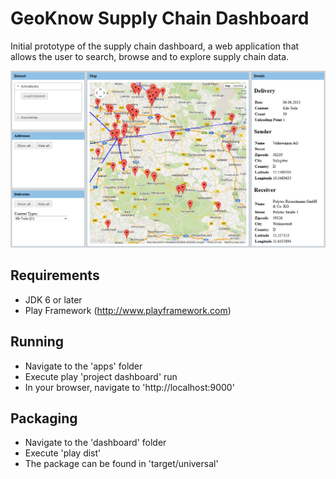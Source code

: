 # GeoKnow Supply Chain Dashboard

Initial prototype of the supply chain dashboard, a web application that allows the user to search, browse and to explore supply chain data.

![Screenshot](screenshot.png)

## Requirements

- JDK 6 or later
- Play Framework (http://www.playframework.com)
 
## Running

- Navigate to the 'apps' folder
- Execute play 'project dashboard' run
- In your browser, navigate to 'http://localhost:9000'

## Packaging

- Navigate to the 'dashboard' folder
- Execute 'play dist'
- The package can be found in 'target/universal'
